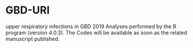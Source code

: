 # GBD-URI
upper respiratory infections in GBD 2019
Analyses performed by the R program (version 4.0.3).
The Codes will be available as soon as the related manuscript published.
